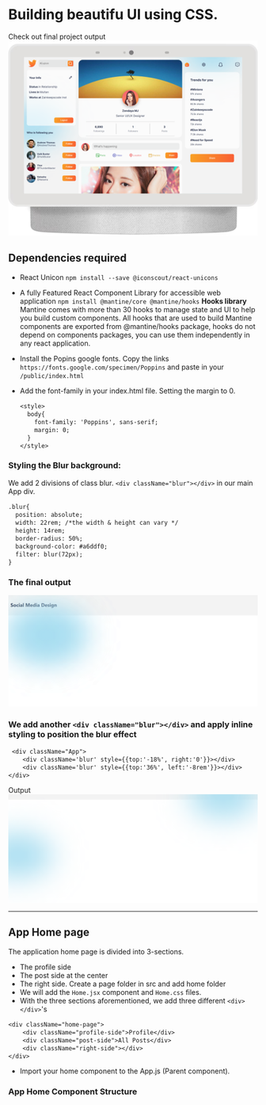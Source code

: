 # Building beautifu UI using CSS.
Check out final project output
![](img/final-project-output.png)

## Dependencies required
- React Unicon `npm install --save @iconscout/react-unicons`
- A fully Featured React Component Library for accessible web application `npm install @mantine/core @mantine/hooks`
<strong>Hooks library</strong>
Mantine comes with more than 30 hooks to manage state and UI to help you build custom components.
All hooks that are used to build Mantine components are exported from @mantine/hooks package, hooks do not depend on components packages, you can use them independently in any react application.

- Install the Popins google fonts. Copy the links `https://fonts.google.com/specimen/Poppins` and paste in your `/public/index.html`

- Add the font-family in your index.html file. Setting the margin to 0. 
    ~~~
    <style>
      body{
        font-family: 'Poppins', sans-serif;
        margin: 0;
      }
    </style>
    ~~~

### Styling the Blur background:
We add 2 divisions of class blur. `<div className="blur"></div>` in our main App div.
~~~
.blur{
  position: absolute;
  width: 22rem; /*the width & height can vary */
  height: 14rem;
  border-radius: 50%;
  background-color: #a6ddf0;
  filter: blur(72px);
}
~~~
### The final output
![](img/blur-output.png)
### We add another `<div className="blur"></div>` and apply inline styling to position the blur effect
~~~
 <div className="App">
    <div className='blur' style={{top:'-18%', right:'0'}}></div>
    <div className='blur' style={{top:'36%', left:'-8rem'}}></div>
</div>
~~~
Output
![](img/output-top-left-blurs.png)
<hr />

## App Home page
The application home page is divided into 3-sections.
- The profile side
- The post side at the center
- The right side.
Create a page folder in src and add home folder
- We will add the `Home.jsx` component and `Home.css` files.
- With the three sections aforementioned, we add three different `<div></div>`'s 
~~~
<div className="home-page">
    <div className="profile-side">Profile</div>
    <div className="post-side">All Posts</div>
    <div className="right-side"></div>
</div>
~~~

- Import your home component to the App.js (Parent component).
### App Home Component Structure
